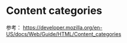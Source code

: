 # Content categories


参考：
https://developer.mozilla.org/en-US/docs/Web/Guide/HTML/Content_categories
